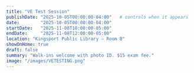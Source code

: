 ```yaml
---
title: "VE Test Session"
publishDate: "2025-10-05T00:00:00-04:00"   # controls when it appears
date:        "2025-10-05T00:00:00-04:00"
startDate:   "2025-11-08T10:00:00-05:00"
endDate:     "2025-11-08T12:00:00-05:00"
location: "Kingsport Public Library – Room B"
showOnHome: true
draft: false
summary: "Walk-ins welcome with photo ID. $15 exam fee."
image: "/images/VETESTING.png"
---
```

